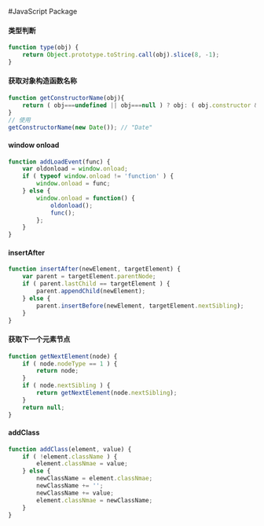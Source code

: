 #JavaScript Package

#### 类型判断
```javascript
function type(obj) {
	return Object.prototype.toString.call(obj).slice(8, -1);
}
```

#### 获取对象构造函数名称
```javascript
function getConstructorName(obj){
	return ( obj===undefined || obj===null ) ? obj: ( obj.constructor && obj.constructor.toString().match(/function\s*([^(]*)/)[1] );
}
// 使用
getConstructorName(new Date()); // "Date"
```

#### window onload
```javascript
function addLoadEvent(func) {
	var oldonload = window.onload;
	if ( typeof window.onload != 'function' ) {
		window.onload = func;
	} else {
		window.onload = function() {
			oldonload();
			func();
		};
	}
}
```

#### insertAfter
```javascript
function insertAfter(newElement, targetElement) {
	var parent = targetElement.parentNode;
	if ( parent.lastChild == targetElement ) {
		parent.appendChild(newElement);
	} else {
		parent.insertBefore(newElement, targetElement.nextSibling);
	}
}
```

#### 获取下一个元素节点
```javascript
function getNextElement(node) {
	if ( node.nodeType == 1 ) {
		return node;
	}
	if ( node.nextSibling ) {
		return getNextElement(node.nextSibling);
	}
	return null;
}
```

#### addClass
```javascript
function addClass(element, value) {
	if ( !element.className ) {
		element.classNmae = value;
	} else {
		newClassName = element.classNmae;
		newClassName += '';
		newClassName += value;
		element.classNmae = newClassName;
	}
}
```
